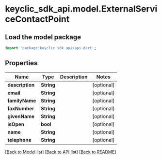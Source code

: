 # keyclic_sdk_api.model.ExternalServiceContactPoint

## Load the model package
```dart
import 'package:keyclic_sdk_api/api.dart';
```

## Properties
Name | Type | Description | Notes
------------ | ------------- | ------------- | -------------
**description** | **String** |  | [optional] 
**email** | **String** |  | [optional] 
**familyName** | **String** |  | [optional] 
**faxNumber** | **String** |  | [optional] 
**givenName** | **String** |  | [optional] 
**isOpen** | **bool** |  | [optional] 
**name** | **String** |  | [optional] 
**telephone** | **String** |  | [optional] 

[[Back to Model list]](../README.md#documentation-for-models) [[Back to API list]](../README.md#documentation-for-api-endpoints) [[Back to README]](../README.md)


